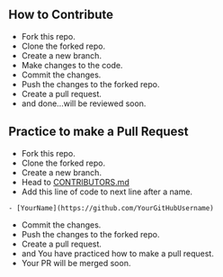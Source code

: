 ## How to Contribute

* Fork this repo.
* Clone the forked repo.
* Create a new branch.
* Make changes to the code.
* Commit the changes.
* Push the changes to the forked repo.
* Create a pull request.
* and done...will be reviewed soon.

## Practice to make a Pull Request
* Fork this repo.
* Clone the forked repo.
* Create a new branch.
* Head to [CONTRIBUTORS.md](/CONTRIBUTORS.md)
* Add this line of code to next line after a name.
```
- [YourName](https://github.com/YourGitHubUsername)
```
* Commit the changes.
* Push the changes to the forked repo.
* Create a pull request.
* and You have practiced how to make a pull request.
* Your PR will be merged soon.
